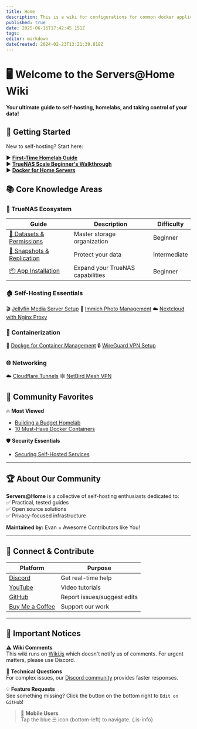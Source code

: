 ```yaml
---
title: Home
description: This is a wiki for configurations for common docker applications as well as setting up apps on TrueNAS Scale
published: true
date: 2025-06-16T17:42:45.151Z
tags: 
editor: markdown
dateCreated: 2024-02-23T13:21:39.818Z
---
```


# 🖥️ Welcome to the Servers@Home Wiki

**Your ultimate guide to self-hosting, homelabs, and taking control of your data!**  



## 🚀 Getting Started
New to self-hosting? Start here:

▶️ **[First-Time Homelab Guide](https://blog.serversatho.me/breaking-the-rules/)**  
▶️ **[TrueNAS Scale Beginner's Walkthrough](/TrueNAS)**  
▶️ **[Docker for Home Servers](/Docker)**  



## 📚 Core Knowledge Areas

### 🐧 TrueNAS Ecosystem
| Guide | Description | Difficulty |
|-------|-------------|------------|
| [📁 Datasets & Permissions](https://wiki.serversatho.me/en/TrueNAS#datsets) | Master storage organization | Beginner |
| [🔄 Snapshots & Replication](https://wiki.serversatho.me/en/TrueNAS#data-protection) | Protect your data | Intermediate |
| [📦 App Installation](https://wiki.serversatho.me/en/TrueNAS#apps) | Expand your TrueNAS capabilities | Beginner |

### 🏠 Self-Hosting Essentials
🎬 [Jellyfin Media Server Setup](/jellyfin)
📸 [Immich Photo Management](/immich)
☁️ [Nextcloud with Nginx Proxy](/nextcloud)

### 🐳 Containerization
🧩 [Dockge for Container Management](/Dockge)
🔒 [WireGuard VPN Setup](/wg-easy)

### 🌐 Networking
☁️ [Cloudflare Tunnels](/CloudflareTunnels)
🕸️ [NetBird Mesh VPN](/netbird)



## 🌟 Community Favorites

🔥 **Most Viewed**  
- [Building a Budget Homelab](https://blog.serversatho.me/sourcing-used-parts/)  
- [10 Must-Have Docker Containers](/ravencentric)  

🛡️ **Security Essentials**  
- [Securing Self-Hosted Services](https://blog.serversatho.me/best-vpn-ever/)  
 

---

## 🏆 About Our Community

**Servers@Home** is a collective of self-hosting enthusiasts dedicated to:  
✅ Practical, tested guides  
✅ Open source solutions  
✅ Privacy-focused infrastructure  

**Maintained by:** Evan + Awesome Contributors like You!  

---

## 💬 Connect & Contribute

| Platform | Purpose |
|----------|---------|
| [Discord](/discord) | Get real-time help |
| [YouTube](https://www.youtube.com/@ServersatHome) | Video tutorials |
| [GitHub](https://github.com/serversathome/ServersatHome) | Report issues/suggest edits |
| [Buy Me a Coffee](https://www.buymeacoffee.com/serversathome) | Support our work |

---

## 📢 Important Notices

⚠️ **Wiki Comments**  
This wiki runs on [Wiki.js](https://js.wiki/) which doesn't notify us of comments. For urgent matters, please use Discord.

🚨 **Technical Questions**  
For complex issues, our [Discord community](/discord) provides faster responses.

💡 **Feature Requests**  
See something missing? Click the button on the bottom right to `Edit on GitHub`!

> 📱 **Mobile Users**  
> Tap the blue ☰ icon (bottom-left) to navigate.
{.is-info}

